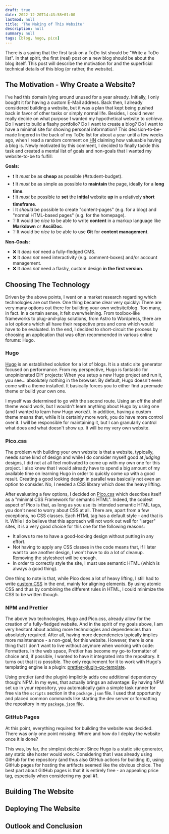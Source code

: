 ```yaml
---
draft: true
date: 2022-12-20T14:43:58+01:00
lastmod: null
title: 'The Making of This Website'
description: null
summary: null
tags: [blog, hugo, pico]
---
```


There is a saying that the first task on a ToDo list should be "Write a ToDo list".
In that spirit, the first (real) post on a new blog should be about the blog itself.
This post will describe the motivation for and the superficial technical details of this blog
(or rather, the website).

## The Motivation - Why Create a Website?

I've had this domain lying around unused for a year already.
Initially, I only bought it for having a custom E-Mail address.
Back then, I already considered building a website, but it was a plan that kept being pushed back
in favor of other tasks or simply normal life.
Besides, I could never really decide on what purpose I wanted my hypothetical website to _achieve_.
Do I want to build a flashy portfolio? Do I want to create a blog? Do I want to have
a minimal site for showing personal information?
This decision-to-be-made lingered in the back of my ToDo list for about a year until a few weeks
ago, when I read a random comment on [HN](https://news.ycombinator.com) claiming how valueable
having a blog is.
Newly motivated by this comment, I decided to finally tackle this task and created a mental list of
goals and non-goals that I wanted my website-to-be to fulfill:

**Goals:**

- ❗️ It _must_ be as **cheap** as possible (#student-budget).
- ❗️ It _must_ be as simple as possible to **maintain** the page, ideally for a **long time**.
- ❗️ It _must_ be possible to **set** the **initial** website **up** in a relatively **short timeframe**.
- ❕ It _should_ be possible to create "content-pages" (e.g. for a blog) and "normal HTML-based pages"
  (e.g. for the homepage).
- ❔ It would be _nice_ to be able to write **content** in a markup language like **Markdown** or **AsciiDoc**.
- ❔ It would be _nice_ to be able to use **Git** for **content management**.

**Non-Goals:**

- ❌ It _does not_ need a fully-fledged CMS.
- ❌ It _does not_ need interactivity (e.g. comment-boxes) and/or account management.
- ❌ It _does not_ need a flashy, custom design **in the first version**.

## Choosing The Technology

Driven by the above points, I went on a market research regarding which technologies are out there.
One thing became clear very quickly:
There are very many options out there for building your own website/blog.
Too many, in fact.
In a certain sense, it felt overwhelming.
From toolbox-like frameworks to plug-and-play solutions, from Astro to Wordpress, there are a lot options
which all have their respective pros and cons which would have to be evaluated.
In the end, I decided to short-circuit the process by choosing an application that was often recommended
in various online forums: Hugo.

### Hugo

[Hugo](https://gohugo.io) is an established solution for a lot of blogs.
It is a static site generator focused on performance.
From my perspective, Hugo is fantastic for unopinionated DIY projects:
When you setup a new Hugo project and run it, you see... absolutely nothing in the browser.
By default, Hugo doesn't even come with a theme installed.
It basically forces you to either find a premade theme or build your own one.

I myself was determined to go with the second route.
Using an off the shelf theme would work, but I wouldn't learn anything about Hugo by using one
(and I wanted to learn how Hugo works!).
In addition, having a custom theme means that, while it is certainly more work, you do have more
control over it.
I will be responsible for maintaining it, but I can granularly control what does and what doesn't show up.
It will be my very own website.

### Pico.css

The problem with building your own website is that a website, typically, needs some kind of design
and while I do consider myself good at *judging* designs, I did not at all feel motivated to come
up with my own one for this project.
I also knew that I would already have to spend a big amount of my available time on learning Hugo
in order to quickly come up with a good result.
Creating a good looking design in parallel was basically not even an option to consider.
No, I needed a CSS library which does the heavy lifting.

After evaluating a few options, I decided on [Pico.css](https://picocss.com) which describes itself
as a "minimal CSS Framework for semantic HTML".
Indeed, the coolest aspect of Pico is that, as long as you use its intended semantic HTML tags,
you don't need to worry about CSS at all.
There are, apart from a few exceptions, no CSS classes.
Each HTML tag has a default style - and that is it.
While I do believe that this approach will not work out well for "larger" sites, it is a very good
choice for this one for the following reasons:

* It allows to me to have a good-looking design without putting in any effort.
* Not having to apply any CSS classes in the code means that, if I later want to use another
  design, I won't have to do a lot of cleanup. Removing the stylesheet will be enough.
* In order to correctly style the site, I must use semantic HTML (which is always a good thing).

One thing to note is that, while Pico does a lot of heavy lifting, I still had to write
[custom CSS](https://github.com/manuelroemer/site/blob/550b5354aae683f39b84f76a0f7bbe99a8b0f42c/static/css/global.css)
in the end, mainly for aligning elements.
By using atomic CSS and thus by combining the different rules in HTML, I could minimize
the CSS to be written though.

### NPM and Prettier

The above two technologies, Hugo and Pico.css, already allow for the creation of a fully-fledged
website.
And in the spirit of my goals above, I am very hesitant about adding more technologies and dependencies
than absolutely required.
After all, having more dependencies typically implies more maintenance - a non-goal, for this website.
However, there is one thing that I don't want to live without anymore when working with code: Formatters.
In the web space, Prettier has become my go-to formatter of choice and, if possible, I wanted to have
it integrated into the repository.
It turns out that it *is* possible.
The only requirement for it to work with Hugo's templating engine is a plugin:
[prettier-plugin-go-template](https://github.com/NiklasPor/prettier-plugin-go-template).

Using prettier (and the plugin) implicitly adds one additional dependency though: NPM.
In my eyes, that actually brings an advantage:
By having NPM set up in your repository, you automatically gain a simple task runner for free via
the `scripts` section in the `package.json` file.
I used that opportunity and placed common commands like starting the dev server or formatting
the repository in my [`package.json` file](https://github.com/manuelroemer/site/blob/550b5354aae683f39b84f76a0f7bbe99a8b0f42c/package.json).

### GitHub Pages

At this point, everything required for building the website was decided.
There was only one point missing: Where and how do I deploy the website once it is done?

This was, by far, the simplest decision:
Since Hugo is a static site generator, any static site hoster would work.
Considering that I was already using GitHub for the repository (and thus also GitHub actions for building it),
using GitHub pages for hosting the artifacts seemed like the obvious choice.
The best part about GitHub pages is that it is entirely free - an appealing price tag, especially when
considering my goal #1.

## Building The Website

## Deploying The Website

## Outlook and Conclusion

